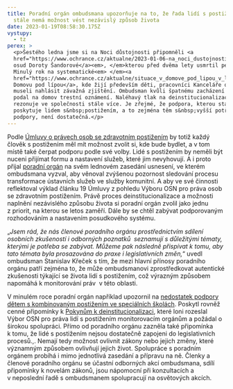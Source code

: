 ```yaml
---
title: Poradní orgán ombudsmana upozorňuje na to, že řada lidí s postižením
  stále nemá možnost vést nezávislý způsob života
date: 2023-01-19T08:58:30.175Z
vystupy:
  - tz
perex: >
  <p>Šestého ledna jsme si na Noci důstojnosti připomněli <a
  href="https://www.ochrance.cz/aktualne/2023-01-06-na_noci_dustojnosti_jsme_si_pripomneli_nejen_dorotu_sandorovou_ale_i_situaci_dalsich_lidi_s_postizenim/">tragický
  osud Doroty Šandorové</a><em>, </em>kterou před dvěma lety usmrtil pečovatel.
  Minulý rok na systematické<em> </em><a
  href="https://www.ochrance.cz/aktualne/situace_v_domove_pod_lipou_v_lipniku_se_zmeni_k_lepsimu_slibila_dnes_stredoceska_hejtmanka_ombudsmanovi/">návštěvě
  Domovu pod lípou</a>, kde žijí především děti, pracovníci Kanceláře ombudsmana
  museli nahlásit závažná zjištění. Ombudsman kvůli špatnému zacházení s klienty
  podal na domov trestní oznámení. Naléhavý tlak na deinstitucionalizaci
  rezonuje ve společnosti stále více. Je zřejmé, že podpora, kterou stát
  poskytuje lidem s&nbsp;postižením, a to zejména těm s&nbsp;vyšší potřebou míry
  podpory, není dostatečná.</p>
---
```

<p>Podle <a href="https://www.ochrance.cz/umluva/">Úmluvy o právech osob se zdravotním postižením</a> by totiž každý člověk s&nbsp;postižením měl mít možnost zvolit si, kde bude bydlet, a v&nbsp;tom místě také čerpat podporu podle své volby. Lidé s&nbsp;postižením by neměli být nuceni přijímat formu a nastavení služeb, které jim nevyhovují. A i proto přijal <a href="https://www.ochrance.cz/pusobnost/monitorovani-prav-osob-se-zdravotnim-postizenim/">poradní orgán</a> na svém lednovém zasedání usnesení, ve kterém ombudsmana vyzval, aby věnoval zvýšenou pozornost sledování procesu transformace ústavních služeb ve služby komunitní. A aby ve své činnosti reflektoval výklad článku 19 Úmluvy z&nbsp;pohledu Výboru OSN pro práva osob se zdravotním postižením. Právě proces deinstitucionalizace a možnosti naplnění nezávislého způsobu života si poradní orgán zvolil jako jednu z&nbsp;priorit, na kterou se letos zaměří. Dále by se chtěl zabývat podporovaným rozhodováním a nastavením posudkového systému.</p>

<p>&bdquo;<em>Jsem rád, že nás členové poradního orgánu prostřednictvím sdílení osobních zkušeností i odborných poznatků &nbsp;seznamují s důležitými tématy, kterými je potřeba se zabývat.</em> <em>Můžeme pak následně přispívat k&nbsp;tomu, aby tato témata byla prosazována do praxe i legislativních změn</em><em>,</em>&ldquo;<em> </em>uvedl ombudsman Stanislav Křeček s&nbsp;tím, že mezi&nbsp;hlavní přínosy poradního orgánu patří zejména to, že může ombudsmanovi zprostředkovat autentické zkušenosti týkající se života lidí s&nbsp;postižením, což výrazným způsobem napomáhá k&nbsp;monitorování práv&nbsp; v&nbsp;této oblasti.</p>

<p>V&nbsp;minulém roce poradní orgán například upozornil na <a href="https://www.ochrance.cz/aktualne/poradni_organ_ombudsmana_pozaduje_zlepseni_podminek_pro_vzdelavani_deti_s_postizenim/">nedostatek podpory dětem s kombinovaným&nbsp;postižením ve speciálních školách</a>. Poskytl rovněž cenné připomínky k&nbsp;<a href="https://www.ochrance.cz/aktualne/poradni_organ_ombudsmana_pozaduje_zlepseni_podminek_pro_vzdelavani_deti_s_postizenim/">Pokynům k&nbsp;deinstitucionalizaci</a>, které loni rozeslal Výbor OSN pro práva lidí s&nbsp;postižením monitorovacím orgánům a požádal o širokou spolupráci. Přímo od poradního orgánu zazněla také připomínka k&nbsp;tomu, že lidé s&nbsp;postižením nejsou dostatečně zapojeni do legislativních procesů.,. Nemají tedy možnost ovlivnit zákony nebo jejich změny, které významným způsobem ovlivňují jejich život. Spolupráce s&nbsp;poradním orgánem probíhá i mimo jednotlivá zasedání a přípravu na ně. Členky a členové poradního orgánu se účastní odborných akcí ombudsmana, sdílí připomínky k&nbsp;novelám zákonů, jsou nápomocní při konzultacích a v&nbsp;neposlední řadě s&nbsp;ombudsmanem spolupracují na osvětových akcích.</p>
